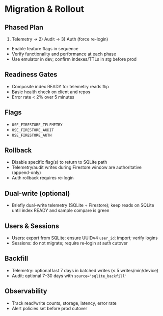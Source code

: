 # Migration & Rollout

## Phased Plan

1) Telemetry → 2) Audit → 3) Auth (force re-login)

- Enable feature flags in sequence
- Verify functionality and performance at each phase
- Use emulator in dev; confirm indexes/TTLs in stg before prod

## Readiness Gates

- Composite index READY for telemetry reads flip
- Basic health check on client and repos
- Error rate < 2% over 5 minutes

## Flags

- `USE_FIRESTORE_TELEMETRY`
- `USE_FIRESTORE_AUDIT`
- `USE_FIRESTORE_AUTH`

## Rollback

- Disable specific flag(s) to return to SQLite path
- Telemetry/audit writes during Firestore window are authoritative (append-only)
- Auth rollback requires re-login

## Dual-write (optional)

- Briefly dual-write telemetry (SQLite + Firestore); keep reads on SQLite until index READY and sample compare is green

## Users & Sessions

- Users: export from SQLite; ensure UUIDv4 `user_id`; import; verify logins
- Sessions: do not migrate; require re-login at auth cutover

## Backfill

- Telemetry: optional last 7 days in batched writes (≤ 5 writes/min/device)
- Audit: optional 7–30 days with `source='sqlite_backfill'`

## Observability

- Track read/write counts, storage, latency, error rate
- Alert policies set before prod cutover
